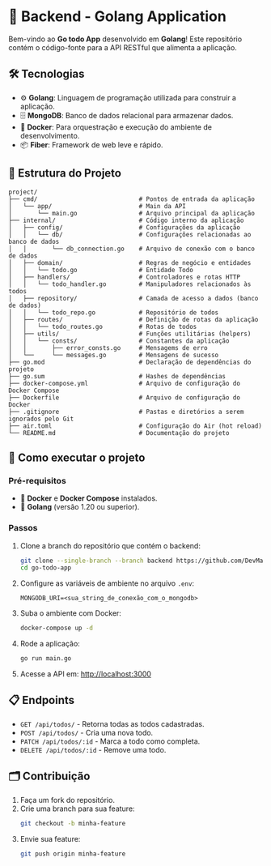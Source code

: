 # 🚀 Backend - Golang Application

Bem-vindo ao **Go todo App** desenvolvido em **Golang**! Este repositório contém o código-fonte para a API RESTful que alimenta a aplicação.

## 🛠️ Tecnologias

- ⚙️ **Golang**: Linguagem de programação utilizada para construir a aplicação.
- 🗄️ **MongoDB**: Banco de dados relacional para armazenar dados.
- 🔧 **Docker**: Para orquestração e execução do ambiente de desenvolvimento.
- 📦 **Fiber**: Framework de web leve e rápido.

## 📂 Estrutura do Projeto

```plaintext
project/
├── cmd/                            # Pontos de entrada da aplicação
│   └── app/                        # Main da API
│       └── main.go                 # Arquivo principal da aplicação
├── internal/                       # Código interno da aplicação
│   ├── config/                     # Configurações da aplicação
│   │   └── db/                     # Configurações relacionadas ao banco de dados
│   │       └── db_connection.go    # Arquivo de conexão com o banco de dados
│   ├── domain/                     # Regras de negócio e entidades       
│   │   └── todo.go                 # Entidade Todo
│   ├── handlers/                   # Controladores e rotas HTTP
│   │   └── todo_handler.go         # Manipuladores relacionados às todos
│   ├── repository/                 # Camada de acesso a dados (banco de dados)
│   │   └── todo_repo.go            # Repositório de todos
│   ├── routes/                     # Definição de rotas da aplicação
│   │   └── todo_routes.go          # Rotas de todos
│   ├── utils/                      # Funções utilitárias (helpers)
│   │   └── consts/                 # Constantes da aplicação
│   │       ├── error_consts.go     # Mensagems de erro
│   └──     └── messages.go         # Mensagens de sucesso
├── go.mod                          # Declaração de dependências do projeto
├── go.sum                          # Hashes de dependências
├── docker-compose.yml              # Arquivo de configuração do Docker Compose
├── Dockerfile                      # Arquivo de configuração do Docker
├── .gitignore                      # Pastas e diretórios a serem ignorados pelo Git
├── air.toml                        # Configuração do Air (hot reload)
└── README.md                       # Documentação do projeto

```

## 🚀 Como executar o projeto

### Pré-requisitos

- 🐳 **Docker** e **Docker Compose** instalados.
- 🔧 **Golang** (versão 1.20 ou superior).

### Passos

1. Clone a branch do repositório que contém o backend:
   ```bash
   git clone --single-branch --branch backend https://github.com/DevMatheusSilva/go-todo-app.git
   cd go-todo-app
   ```

2. Configure as variáveis de ambiente no arquivo `.env`:
   ```dotenv
   MONGODB_URI=<sua_string_de_conexão_com_o_mongodb>
   ```

3. Suba o ambiente com Docker:
   ```bash
   docker-compose up -d
   ```

4. Rode a aplicação:
   ```bash
   go run main.go
   ```

5. Acesse a API em: [http://localhost:3000](http://localhost:8080)


## 📋 Endpoints

- `GET /api/todos/`             - Retorna todas as todos cadastradas.
- `POST /api/todos/`            - Cria uma nova todo.
- `PATCH /api/todos/:id`        - Marca a todo como completa.
- `DELETE /api/todos/:id`       - Remove uma todo.

## 🗂️ Contribuição

1. Faça um fork do repositório.
2. Crie uma branch para sua feature:
   ```bash
   git checkout -b minha-feature
   ```
3. Envie sua feature:
   ```bash
   git push origin minha-feature
   ```